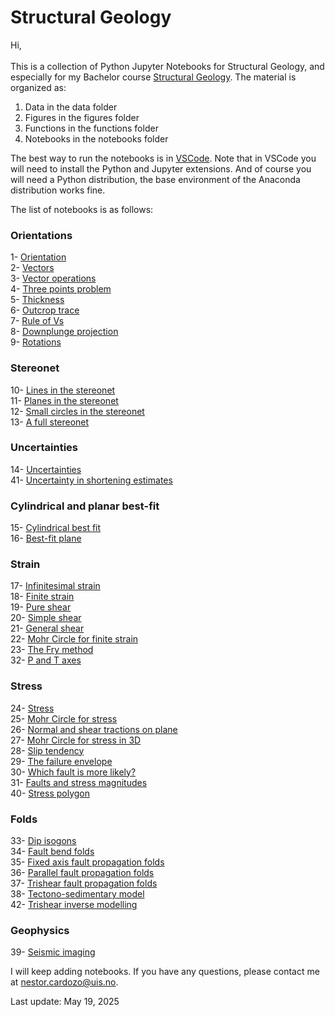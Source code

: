 # Structural Geology
Hi,
\
\
This is a collection of Python Jupyter Notebooks for Structural Geology, and especially for my Bachelor course [Structural Geology](https://www.youtube.com/playlist?list=PL1Oi4O0iZ7iYI4AsAV5JAsYzrB_M96L_y). The material is organized as:

1. Data in the data folder
2. Figures in the figures folder
3. Functions in the functions folder
4. Notebooks in the notebooks folder

The best way to run the notebooks is in [VSCode](https://code.visualstudio.com). Note that in VSCode you will need to install the Python and Jupyter extensions. And of course you will need a Python distribution, the base environment of the Anaconda distribution works fine.

The list of notebooks is as follows:

### Orientations

1- [Orientation](/notebooks/nb1_orientation.ipynb)<br>
2- [Vectors](/notebooks/nb2_vectors.ipynb)<br>
3- [Vector operations](/notebooks/nb3_vector_operations.ipynb)<br>
4- [Three points problem](/notebooks/nb4_three_points.ipynb)<br>
5- [Thickness](/notebooks/nb5_thickness.ipynb)<br>
6- [Outcrop trace](/notebooks/nb6_outcrop_trace.ipynb)<br>
7- [Rule of Vs](/notebooks/nb7_rule_of_vs.ipynb)<br>
8- [Downplunge projection](/notebooks/nb8_downplunge_proj.ipynb)<br>
9- [Rotations](/notebooks/nb9_rotations.ipynb)<br>

### Stereonet

10- [Lines in the stereonet](/notebooks/nb10_stereo_lines.ipynb)<br>
11- [Planes in the stereonet](/notebooks/nb11_stereo_planes.ipynb)<br>
12- [Small circles in the stereonet](/notebooks/nb12_stereo_small_circles.ipynb)<br>
13- [A full stereonet](/notebooks/nb13_stereonet.ipynb)<br>

### Uncertainties

14- [Uncertainties](/notebooks/nb14_uncertainties.ipynb)<br>
41- [Uncertainty in shortening estimates](/notebooks/nb41_uncertainty_shortening.ipynb)<br>

### Cylindrical and planar best-fit

15- [Cylindrical best fit](/notebooks/nb15_bestfit_fold_axis.ipynb)<br>
16- [Best-fit plane](/notebooks/nb16_bestfit_plane.ipynb)<br>

### Strain

17- [Infinitesimal strain](/notebooks/nb17_infinitesimal_strain.ipynb)<br>
18- [Finite strain](/notebooks/nb18_finite_strain.ipynb)<br>
19- [Pure shear](/notebooks/nb19_pure_shear.ipynb)<br>
20- [Simple shear](/notebooks/nb20_simple_shear.ipynb)<br>
21- [General shear](/notebooks/nb21_general_shear.ipynb)<br>
22- [Mohr Circle for finite strain](/notebooks/nb22_mohr_circle_strain.ipynb)<br>
23- [The Fry method](/notebooks/nb23_fry_method.ipynb)<br>
32- [P and T axes](/notebooks/nb32_p_t_axes.ipynb)<br>

### Stress

24- [Stress](/notebooks/nb24_stress.ipynb)<br>
25- [Mohr Circle for stress](/notebooks/nb25_mohr_circle_stress.ipynb)<br>
26- [Normal and shear tractions on plane](/notebooks/nb26_tractions_on_plane.ipynb)<br>
27- [Mohr Circle for stress in 3D](/notebooks/nb27_mohr_circle_stress_3d.ipynb)<br>
28- [Slip tendency](/notebooks/nb28_slip_tendency.ipynb)<br>
29- [The failure envelope](/notebooks/nb29_failure_envelope.ipynb)<br>
30- [Which fault is more likely?](/notebooks/nb30_fault_likelihood.ipynb)<br>
31- [Faults and stress magnitudes](/notebooks/nb31_faults_magnitude_stress.ipynb)<br>
40- [Stress polygon](/notebooks/nb40_stress_polygon.ipynb)<br>

### Folds

33- [Dip isogons](/notebooks/nb33_dip_isogons.ipynb)<br>
34- [Fault bend folds](/notebooks/nb34_fault_bend_fold.ipynb)<br>
35- [Fixed axis fault propagation folds](/notebooks/nb35_fixed_axis_fpf.ipynb)<br>
36- [Parallel fault propagation folds](/notebooks/nb36_parallel_fpf.ipynb)<br>
37- [Trishear fault propagation folds](/notebooks/nb37_trishear.ipynb)<br>
38- [Tectono-sedimentary model](/notebooks/nb38_tect_sed_model.ipynb)<br>
42- [Trishear inverse modelling](/notebooks/nb42_trishear_inversion.ipynb)<br>

### Geophysics

39- [Seismic imaging](/notebooks/nb39_seismic_image.ipynb)

I will keep adding notebooks. If you have any questions, please contact me at [nestor.cardozo@uis.no](mailto:nestor.cardozo@uis.no).

Last update: May 19, 2025
